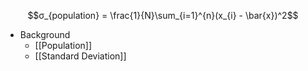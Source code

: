 $$σ_{population} = \frac{1}{N}\sum_{i=1}^{n}(x_{i} - \bar{x})^2$$
* Background
	* [[Population]]
	* [[Standard Deviation]]